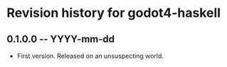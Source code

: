 # Revision history for godot4-haskell

## 0.1.0.0 -- YYYY-mm-dd

* First version. Released on an unsuspecting world.
